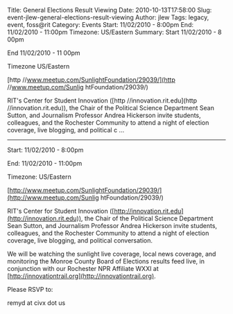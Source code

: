 Title: General Elections Result Viewing
Date: 2010-10-13T17:58:00
Slug: event-jlew-general-elections-result-viewing
Author: jlew
Tags: legacy, event, foss@rit
Category: Events
Start: 11/02/2010 - 8:00pm
End: 11/02/2010 - 11:00pm
Timezone: US/Eastern
Summary: 
	Start  11/02/2010 - 8 00pm

End  11/02/2010 - 11 00pm

Timezone  US/Eastern

[http //www.meetup.com/SunlightFoundation/29039/](http //www.meetup.com/Sunlig
htFoundation/29039/)

RIT's Center for Student Innovation
([http //innovation.rit.edu](http //innovation.rit.edu)), the Chair of the
Political Science Department Sean Sutton, and Journalism Professor Andrea
Hickerson invite students, colleagues, and the Rochester Community to attend a
night of election coverage, live blogging, and political c ... 

---
Start: 11/02/2010 - 8:00pm

End: 11/02/2010 - 11:00pm

Timezone: US/Eastern

[http://www.meetup.com/SunlightFoundation/29039/](http://www.meetup.com/Sunlig
htFoundation/29039/)

RIT's Center for Student Innovation
([http://innovation.rit.edu](http://innovation.rit.edu)), the Chair of the
Political Science Department Sean Sutton, and Journalism Professor Andrea
Hickerson invite students, colleagues, and the Rochester Community to attend a
night of election coverage, live blogging, and political conversation.

We will be watching the sunlight live coverage, local news coverage, and
monitoring the Monroe County Board of Elections results feed live, in
conjunction with our Rochester NPR Affiliate WXXI at
[http://innovationtrail.org](http://innovationtrail.org).

Please RSVP to:

remyd at civx dot us

